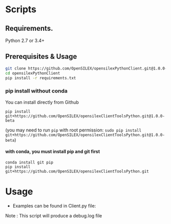 # Scripts
## Requirements.

Python 2.7 or 3.4+

## Prerequisites & Usage

```sh
git clone https://github.com/OpenSILEX/opensilexPythonClient.git@1.0.0-beta
cd opensilexPythonClient
pip install -r requirements.txt
```
### pip install without conda

You can install directly from Github

```shy
pip install git+https://github.com/OpenSILEX/opensilexClientToolsPython.git@1.0.0-beta
```
(you may need to run `pip` with root permission: `sudo pip install git+https://github.com/OpenSILEX/opensilexClientToolsPython.git@1.0.0-beta`)

#### with conda, you must install pip and git first

```
conda install git pip
pip install git+https://github.com/OpenSILEX/opensilexClientToolsPython.git
```

# Usage
 
* Examples can be found in Client.py file:

Note : This script will produce a debug.log file
